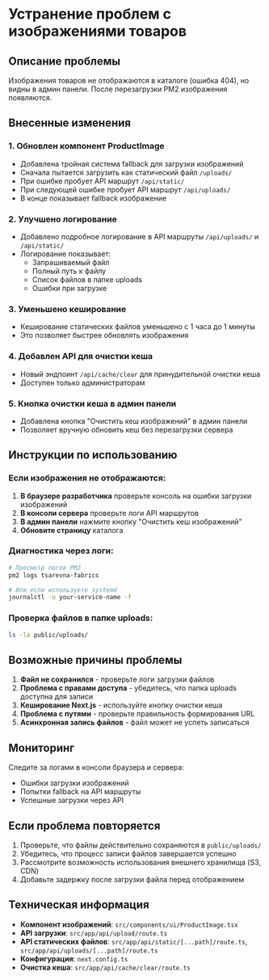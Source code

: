 # Устранение проблем с изображениями товаров

## Описание проблемы
Изображения товаров не отображаются в каталоге (ошибка 404), но видны в админ панели. После перезагрузки PM2 изображения появляются.

## Внесенные изменения

### 1. Обновлен компонент ProductImage
- Добавлена тройная система fallback для загрузки изображений
- Сначала пытается загрузить как статический файл `/uploads/`
- При ошибке пробует API маршрут `/api/static/`
- При следующей ошибке пробует API маршрут `/api/uploads/`
- В конце показывает fallback изображение

### 2. Улучшено логирование
- Добавлено подробное логирование в API маршруты `/api/uploads/` и `/api/static/`
- Логирование показывает:
  - Запрашиваемый файл
  - Полный путь к файлу
  - Список файлов в папке uploads
  - Ошибки при загрузке

### 3. Уменьшено кеширование
- Кеширование статических файлов уменьшено с 1 часа до 1 минуты
- Это позволяет быстрее обновлять изображения

### 4. Добавлен API для очистки кеша
- Новый эндпоинт `/api/cache/clear` для принудительной очистки кеша
- Доступен только администраторам

### 5. Кнопка очистки кеша в админ панели
- Добавлена кнопка "Очистить кеш изображений" в админ панели
- Позволяет вручную обновить кеш без перезагрузки сервера

## Инструкции по использованию

### Если изображения не отображаются:

1. **В браузере разработчика** проверьте консоль на ошибки загрузки изображений
2. **В консоли сервера** проверьте логи API маршрутов
3. **В админ панели** нажмите кнопку "Очистить кеш изображений"
4. **Обновите страницу** каталога

### Диагностика через логи:
```bash
# Просмотр логов PM2
pm2 logs tsarevna-fabrics

# Или если используете systemd
journalctl -u your-service-name -f
```

### Проверка файлов в папке uploads:
```bash
ls -la public/uploads/
```

## Возможные причины проблемы

1. **Файл не сохранился** - проверьте логи загрузки файлов
2. **Проблема с правами доступа** - убедитесь, что папка uploads доступна для записи
3. **Кеширование Next.js** - используйте кнопку очистки кеша
4. **Проблема с путями** - проверьте правильность формирования URL
5. **Асинхронная запись файлов** - файл может не успеть записаться

## Мониторинг

Следите за логами в консоли браузера и сервера:
- Ошибки загрузки изображений
- Попытки fallback на API маршруты
- Успешные загрузки через API

## Если проблема повторяется

1. Проверьте, что файлы действительно сохраняются в `public/uploads/`
2. Убедитесь, что процесс записи файлов завершается успешно
3. Рассмотрите возможность использования внешнего хранилища (S3, CDN)
4. Добавьте задержку после загрузки файла перед отображением

## Техническая информация

- **Компонент изображений**: `src/components/ui/ProductImage.tsx`
- **API загрузки**: `src/app/api/upload/route.ts`
- **API статических файлов**: `src/app/api/static/[...path]/route.ts`, `src/app/api/uploads/[...path]/route.ts`
- **Конфигурация**: `next.config.ts`
- **Очистка кеша**: `src/app/api/cache/clear/route.ts` 